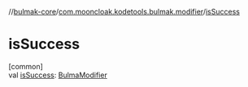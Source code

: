 //[bulmak-core](../../index.md)/[com.mooncloak.kodetools.bulmak.modifier](index.md)/[isSuccess](is-success.md)

# isSuccess

[common]\
val [isSuccess](is-success.md): [BulmaModifier](-bulma-modifier/index.md)
